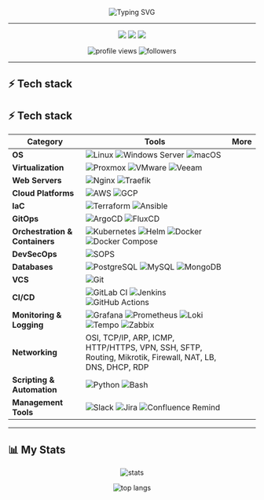 <p align="center">
  <img src="https://readme-typing-svg.herokuapp.com?size=30&duration=3000&color=FFFF00&center=true&vCenter=true&lines=Hi+there!;I'm+ARmrCode;Welcome+to+my+GitHub" alt="Typing SVG" />
</p>

---

<p align="center">
  <a href="https://www.linkedin.com/in/your-linkedin"><img src="https://img.shields.io/badge/LinkedIn-blue?logo=linkedin&logoColor=white" /></a>
  <a href="mailto:your_email@example.com"><img src="https://img.shields.io/badge/Email-red?logo=gmail&logoColor=white" /></a>
  <a href="https://t.me/your_telegram"><img src="https://img.shields.io/badge/Telegram-blue?logo=telegram&logoColor=white" /></a>
</p>

<p align="center">
  <img src="https://komarev.com/ghpvc/?username=ARmrCode&color=green&style=for-the-badge" alt="profile views" />
  <img src="https://img.shields.io/github/followers/ARmrCode?style=for-the-badge&color=blue" alt="followers" />
</p>

---

## ⚡ Tech stack

## ⚡ Tech stack

| **Category** | **Tools** | **More** |
|--------------|-----------|----------|
| **OS** | ![Linux](https://img.shields.io/badge/-Linux-FCC624?style=flat&logo=linux&logoColor=black) ![Windows Server](https://img.shields.io/badge/-Windows%20Server-0078D6?style=flat&logo=windows&logoColor=white) ![macOS](https://img.shields.io/badge/-macOS-000000?style=flat&logo=apple&logoColor=white) |   |
| **Virtualization** | ![Proxmox](https://img.shields.io/badge/-Proxmox-E57000?style=flat&logo=proxmox&logoColor=white) ![VMware](https://img.shields.io/badge/-VMware-607078?style=flat&logo=vmware&logoColor=white) ![Veeam](https://img.shields.io/badge/-Veeam-00B336?style=flat&logo=veeam&logoColor=white) |   |
| **Web Servers** | ![Nginx](https://img.shields.io/badge/-Nginx-009639?style=flat&logo=nginx&logoColor=white) ![Traefik](https://img.shields.io/badge/-Traefik-24A1C1?style=flat&logo=traefikmesh&logoColor=white) |   |
| **Cloud Platforms** | ![AWS](https://img.shields.io/badge/-AWS-232F3E?style=flat&logo=amazon-aws&logoColor=white) ![GCP](https://img.shields.io/badge/-Google%20Cloud-4285F4?style=flat&logo=google-cloud&logoColor=white) |   |
| **IaC** | ![Terraform](https://img.shields.io/badge/-Terraform-623CE4?style=flat&logo=terraform&logoColor=white) ![Ansible](https://img.shields.io/badge/-Ansible-EE0000?style=flat&logo=ansible&logoColor=white) |   |
| **GitOps** | ![ArgoCD](https://img.shields.io/badge/-ArgoCD-FE4D00?style=flat&logo=argo&logoColor=white) ![FluxCD](https://img.shields.io/badge/-FluxCD-5A22A6?style=flat&logo=flux&logoColor=white) |   |
| **Orchestration & Containers** | ![Kubernetes](https://img.shields.io/badge/-Kubernetes-326CE5?style=flat&logo=kubernetes&logoColor=white) ![Helm](https://img.shields.io/badge/-Helm-0F1689?style=flat&logo=helm&logoColor=white) ![Docker](https://img.shields.io/badge/-Docker-2496ED?style=flat&logo=docker&logoColor=white) ![Docker Compose](https://img.shields.io/badge/-Docker%20Compose-2496ED?style=flat&logo=docker&logoColor=white) |   |
| **DevSecOps** | ![SOPS](https://img.shields.io/badge/-SOPS-FFD700?style=flat&logo=gnupg&logoColor=black) |   |
| **Databases** | ![PostgreSQL](https://img.shields.io/badge/-PostgreSQL-336791?style=flat&logo=postgresql&logoColor=white) ![MySQL](https://img.shields.io/badge/-MySQL-4479A1?style=flat&logo=mysql&logoColor=white) ![MongoDB](https://img.shields.io/badge/-MongoDB-47A248?style=flat&logo=mongodb&logoColor=white) |   |
| **VCS** | ![Git](https://img.shields.io/badge/-Git-F05032?style=flat&logo=git&logoColor=white) |   |
| **CI/CD** | ![GitLab CI](https://img.shields.io/badge/-GitLab%20CI-FC6D26?style=flat&logo=gitlab&logoColor=white) ![Jenkins](https://img.shields.io/badge/-Jenkins-D24939?style=flat&logo=jenkins&logoColor=white) ![GitHub Actions](https://img.shields.io/badge/-GitHub%20Actions-2088FF?style=flat&logo=github-actions&logoColor=white) |   |
| **Monitoring & Logging** | ![Grafana](https://img.shields.io/badge/-Grafana-F46800?style=flat&logo=grafana&logoColor=white) ![Prometheus](https://img.shields.io/badge/-Prometheus-E6522C?style=flat&logo=prometheus&logoColor=white) ![Loki](https://img.shields.io/badge/-Loki-00B48A?style=flat&logo=grafana&logoColor=white) ![Tempo](https://img.shields.io/badge/-Tempo-FFB800?style=flat&logo=grafana&logoColor=black) ![Zabbix](https://img.shields.io/badge/-Zabbix-DC382D?style=flat&logo=zabbix&logoColor=white) |   |
| **Networking** | OSI, TCP/IP, ARP, ICMP, HTTP/HTTPS, VPN, SSH, SFTP, Routing, Mikrotik, Firewall, NAT, LB, DNS, DHCP, RDP |   |
| **Scripting & Automation** | ![Python](https://img.shields.io/badge/-Python-3776AB?style=flat&logo=python&logoColor=white) ![Bash](https://img.shields.io/badge/-Bash-4EAA25?style=flat&logo=gnu-bash&logoColor=white) |   |
| **Management Tools** | ![Slack](https://img.shields.io/badge/-Slack-4A154B?style=flat&logo=slack&logoColor=white) ![Jira](https://img.shields.io/badge/-Jira-0052CC?style=flat&logo=jira&logoColor=white) ![Confluence](https://img.shields.io/badge/-Confluence-172B4D?style=flat&logo=confluence&logoColor=white) Remind |   |

---

## 📊 My Stats

<p align="center">
  <img src="https://github-readme-stats.vercel.app/api?username=ARmrCode&show_icons=true&theme=tokyonight" alt="stats" />
</p>

<p align="center">
  <img src="https://github-readme-stats.vercel.app/api/top-langs/?username=ARmrCode&layout=compact&theme=tokyonight" alt="top langs" />
</p>

